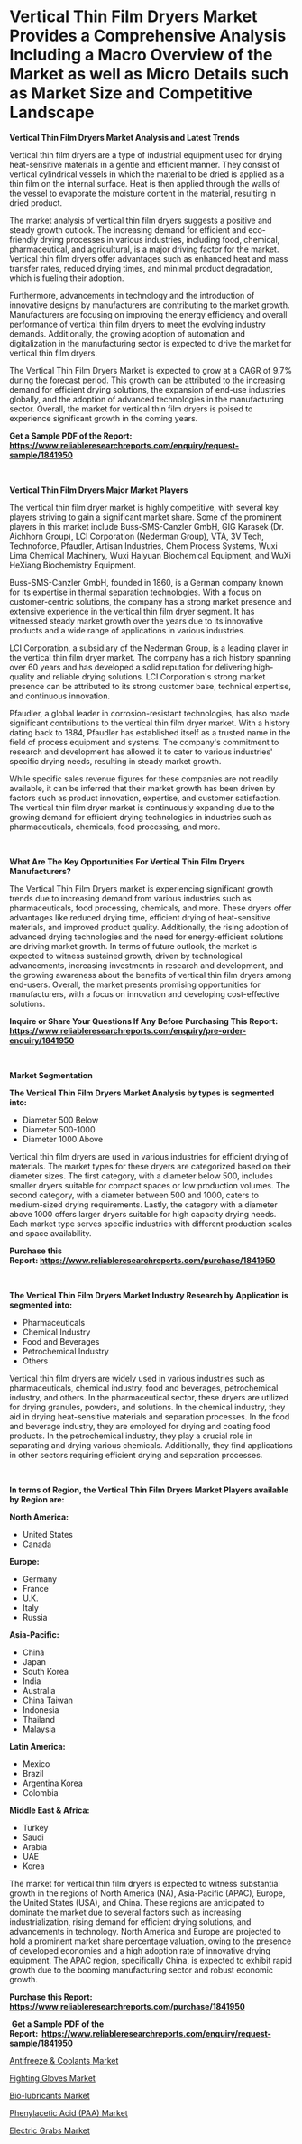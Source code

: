 <p><h1>Vertical Thin Film Dryers Market Provides a Comprehensive Analysis Including a Macro Overview of the Market as well as Micro Details such as Market Size and Competitive Landscape</h1></p><p><strong>Vertical Thin Film Dryers Market Analysis and Latest Trends</strong></p>
<p><p>Vertical thin film dryers are a type of industrial equipment used for drying heat-sensitive materials in a gentle and efficient manner. They consist of vertical cylindrical vessels in which the material to be dried is applied as a thin film on the internal surface. Heat is then applied through the walls of the vessel to evaporate the moisture content in the material, resulting in dried product.</p><p>The market analysis of vertical thin film dryers suggests a positive and steady growth outlook. The increasing demand for efficient and eco-friendly drying processes in various industries, including food, chemical, pharmaceutical, and agricultural, is a major driving factor for the market. Vertical thin film dryers offer advantages such as enhanced heat and mass transfer rates, reduced drying times, and minimal product degradation, which is fueling their adoption.</p><p>Furthermore, advancements in technology and the introduction of innovative designs by manufacturers are contributing to the market growth. Manufacturers are focusing on improving the energy efficiency and overall performance of vertical thin film dryers to meet the evolving industry demands. Additionally, the growing adoption of automation and digitalization in the manufacturing sector is expected to drive the market for vertical thin film dryers.</p><p>The Vertical Thin Film Dryers Market is expected to grow at a CAGR of 9.7% during the forecast period. This growth can be attributed to the increasing demand for efficient drying solutions, the expansion of end-use industries globally, and the adoption of advanced technologies in the manufacturing sector. Overall, the market for vertical thin film dryers is poised to experience significant growth in the coming years.</p></p>
<p><strong>Get a Sample PDF of the Report:&nbsp; <a href="https://www.reliableresearchreports.com/enquiry/request-sample/1841950">https://www.reliableresearchreports.com/enquiry/request-sample/1841950</a></strong></p>
<p>&nbsp;</p>
<p><strong>Vertical Thin Film Dryers Major Market Players</strong></p>
<p><p>The vertical thin film dryer market is highly competitive, with several key players striving to gain a significant market share. Some of the prominent players in this market include Buss-SMS-Canzler GmbH, GIG Karasek (Dr. Aichhorn Group), LCI Corporation (Nederman Group), VTA, 3V Tech, Technoforce, Pfaudler, Artisan Industries, Chem Process Systems, Wuxi Lima Chemical Machinery, Wuxi Haiyuan Biochemical Equipment, and WuXi HeXiang Biochemistry Equipment.</p><p>Buss-SMS-Canzler GmbH, founded in 1860, is a German company known for its expertise in thermal separation technologies. With a focus on customer-centric solutions, the company has a strong market presence and extensive experience in the vertical thin film dryer segment. It has witnessed steady market growth over the years due to its innovative products and a wide range of applications in various industries.</p><p>LCI Corporation, a subsidiary of the Nederman Group, is a leading player in the vertical thin film dryer market. The company has a rich history spanning over 60 years and has developed a solid reputation for delivering high-quality and reliable drying solutions. LCI Corporation's strong market presence can be attributed to its strong customer base, technical expertise, and continuous innovation.</p><p>Pfaudler, a global leader in corrosion-resistant technologies, has also made significant contributions to the vertical thin film dryer market. With a history dating back to 1884, Pfaudler has established itself as a trusted name in the field of process equipment and systems. The company's commitment to research and development has allowed it to cater to various industries' specific drying needs, resulting in steady market growth.</p><p>While specific sales revenue figures for these companies are not readily available, it can be inferred that their market growth has been driven by factors such as product innovation, expertise, and customer satisfaction. The vertical thin film dryer market is continuously expanding due to the growing demand for efficient drying technologies in industries such as pharmaceuticals, chemicals, food processing, and more.</p></p>
<p>&nbsp;</p>
<p><strong>What Are The Key Opportunities For Vertical Thin Film Dryers Manufacturers?</strong></p>
<p><p>The Vertical Thin Film Dryers market is experiencing significant growth trends due to increasing demand from various industries such as pharmaceuticals, food processing, chemicals, and more. These dryers offer advantages like reduced drying time, efficient drying of heat-sensitive materials, and improved product quality. Additionally, the rising adoption of advanced drying technologies and the need for energy-efficient solutions are driving market growth. In terms of future outlook, the market is expected to witness sustained growth, driven by technological advancements, increasing investments in research and development, and the growing awareness about the benefits of vertical thin film dryers among end-users. Overall, the market presents promising opportunities for manufacturers, with a focus on innovation and developing cost-effective solutions.</p></p>
<p><strong>Inquire or Share Your Questions If Any Before Purchasing This Report: <a href="https://www.reliableresearchreports.com/enquiry/pre-order-enquiry/1841950">https://www.reliableresearchreports.com/enquiry/pre-order-enquiry/1841950</a></strong></p>
<p>&nbsp;</p>
<p><strong>Market Segmentation</strong></p>
<p><strong>The Vertical Thin Film Dryers Market Analysis by types is segmented into:</strong></p>
<p><ul><li>Diameter 500 Below</li><li>Diameter 500-1000</li><li>Diameter 1000 Above</li></ul></p>
<p><p>Vertical thin film dryers are used in various industries for efficient drying of materials. The market types for these dryers are categorized based on their diameter sizes. The first category, with a diameter below 500, includes smaller dryers suitable for compact spaces or low production volumes. The second category, with a diameter between 500 and 1000, caters to medium-sized drying requirements. Lastly, the category with a diameter above 1000 offers larger dryers suitable for high capacity drying needs. Each market type serves specific industries with different production scales and space availability.</p></p>
<p><strong>Purchase this Report:&nbsp;<a href="https://www.reliableresearchreports.com/purchase/1841950">https://www.reliableresearchreports.com/purchase/1841950</a></strong></p>
<p>&nbsp;</p>
<p><strong>The Vertical Thin Film Dryers Market Industry Research by Application is segmented into:</strong></p>
<p><ul><li>Pharmaceuticals</li><li>Chemical Industry</li><li>Food and Beverages</li><li>Petrochemical Industry</li><li>Others</li></ul></p>
<p><p>Vertical thin film dryers are widely used in various industries such as pharmaceuticals, chemical industry, food and beverages, petrochemical industry, and others. In the pharmaceutical sector, these dryers are utilized for drying granules, powders, and solutions. In the chemical industry, they aid in drying heat-sensitive materials and separation processes. In the food and beverage industry, they are employed for drying and coating food products. In the petrochemical industry, they play a crucial role in separating and drying various chemicals. Additionally, they find applications in other sectors requiring efficient drying and separation processes.</p></p>
<p>&nbsp;</p>
<p><strong>In terms of Region, the Vertical Thin Film Dryers Market Players available by Region are:</strong></p>
<p>
    <p> <strong> North America: </strong>
        <ul>
            <li>United States</li>
            <li>Canada</li>
        </ul>
        </p> 
    <p> <strong> Europe: </strong>
        <ul>
            <li>Germany</li>
            <li>France</li>
            <li>U.K.</li>
            <li>Italy</li>
            <li>Russia</li>
        </ul>
        </p> 
    <p> <strong> Asia-Pacific: </strong>
        <ul>
            <li>China</li>
            <li>Japan</li>
            <li>South Korea</li>
            <li>India</li>
            <li>Australia</li>
            <li>China Taiwan</li>
            <li>Indonesia</li>
            <li>Thailand</li>
            <li>Malaysia</li>
        </ul>
        </p> 
    <p> <strong> Latin America: </strong>
        <ul>
            <li>Mexico</li>
            <li>Brazil</li>
            <li>Argentina Korea</li>
            <li>Colombia</li>
        </ul>
        </p> 
    <p> <strong> Middle East & Africa: </strong>
        <ul>
            <li>Turkey</li>
            <li>Saudi</li>
            <li>Arabia</li>
            <li>UAE</li>
            <li>Korea</li>
        </ul>
    </p>
    </p>
<p><p>The market for vertical thin film dryers is expected to witness substantial growth in the regions of North America (NA), Asia-Pacific (APAC), Europe, the United States (USA), and China. These regions are anticipated to dominate the market due to several factors such as increasing industrialization, rising demand for efficient drying solutions, and advancements in technology. North America and Europe are projected to hold a prominent market share percentage valuation, owing to the presence of developed economies and a high adoption rate of innovative drying equipment. The APAC region, specifically China, is expected to exhibit rapid growth due to the booming manufacturing sector and robust economic growth.</p></p>
<p><strong>Purchase this Report: <a href="https://www.reliableresearchreports.com/purchase/1841950">https://www.reliableresearchreports.com/purchase/1841950</a></strong></p>
<p>&nbsp;<strong>Get a Sample PDF of the Report:&nbsp;&nbsp;<a href="https://www.reliableresearchreports.com/enquiry/request-sample/1841950">https://www.reliableresearchreports.com/enquiry/request-sample/1841950</a></strong></p>
<p><strong></strong></p>
<p><p><a href="https://www.linkedin.com/pulse/antifreeze-amp-coolants-market-size-share-trends/">Antifreeze & Coolants Market</a></p><p><a href="https://medium.com/@jasonmartin866/fighting-gloves-market-size-market-outlook-and-market-forecast-2023-to-2030-7170ad83436f">Fighting Gloves Market</a></p><p><a href="https://www.linkedin.com/pulse/bio-lubricants-market-research-report-unlocks-analysis/">Bio-lubricants Market</a></p><p><a href="https://github.com/jhonwin654/Market-Research-Report-List-1/blob/main/phenylacetic-acid-paa-market.md">Phenylacetic Acid (PAA) Market</a></p><p><a href="https://medium.com/@joannebell6556/electric-grabs-market-exploring-market-share-market-trends-and-future-growth-348ced5cb450">Electric Grabs Market</a></p></p>